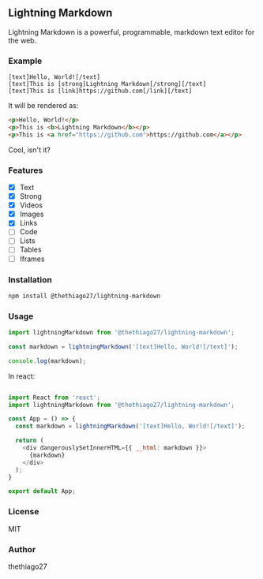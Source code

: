## Lightning Markdown

Lightning Markdown is a powerful, programmable, markdown text editor for the web.

### Example

```text
[text]Hello, World![/text]
[text]This is [strong]Lightning Markdown[/strong][/text] 
[text]This is [link]https://github.com[/link][/text] 
```
It will be rendered as:

```html
<p>Hello, World!</p>
<p>This is <b>Lightning Markdown</b></p>
<p>This is <a href="https://github.com">https://github.com</a></p>
```

Cool, isn't it?

### Features

- [x] Text
- [x] Strong
- [x] Videos
- [x] Images
- [x] Links
- [ ] Code
- [ ] Lists
- [ ] Tables
- [ ] Iframes

### Installation

```bash
npm install @thethiago27/lightning-markdown
``` 

### Usage

```javascript
import lightningMarkdown from '@thethiago27/lightning-markdown';

const markdown = lightningMarkdown('[text]Hello, World![/text]');

console.log(markdown);
```

In react:

```javascript

import React from 'react';
import lightningMarkdown from '@thethiago27/lightning-markdown';

const App = () => {
  const markdown = lightningMarkdown('[text]Hello, World![/text]');

  return (
    <div dangerouslySetInnerHTML={{ __html: markdown }}>
      {markdown}
    </div>
  );
}

export default App;
```

### License

MIT

### Author
thethiago27
